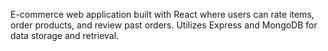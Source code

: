 E-commerce web application built with React where users can rate items, order products, and review past orders. Utilizes Express and MongoDB for data storage and retrieval. 

